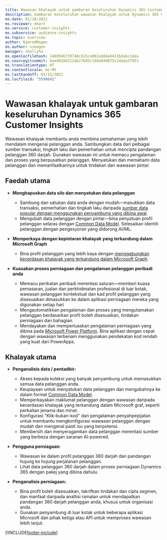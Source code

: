 ```yaml
---
title: Wawasan khalayak untuk gambaran keseluruhan Dynamics 365 Customer Insights
description: Gambaran keseluruhan wawasan khalayak untuk Dynamics 365 Customer Insights.
ms.date: 01/18/2021
ms.reviewer: mhart
ms.service: customer-insights
ms.subservice: audience-insights
ms.topic: overview
author: NimrodMagen
ms.author: nimagen
manager: shellyha
ms.openlocfilehash: 146994b739748c615ca002add4e64216da6c1dea
ms.sourcegitcommit: bae40184312ab27b95c140a044875c2daea37951
ms.translationtype: HT
ms.contentlocale: ms-MY
ms.lasthandoff: 03/15/2021
ms.locfileid: "5598641"
---
```

# <a name="audience-insights-for-dynamics-365-customer-insights-overview"></a>Wawasan khalayak untuk gambaran keseluruhan Dynamics 365 Customer Insights

Wawasan khalayak membantu anda membina pemahaman yang lebih mendalam mengenai pelanggan anda. Sambungkan data dari pelbagai sumber transaksi, tingkah laku dan pemerhatian untuk mencipta pandangan pelanggan 360 darjah. Gunakan wawasan ini untuk memacu pengalaman dan proses yang berpusatkan pelanggan. Menyatukan dan memahami data pelanggan dan memanfaatkannya untuk tindakan dan wawasan pintar.

## <a name="main-benefits"></a>Faedah utama 

- **Menghapuskan data silo dan menyatukan data pelanggan**

  - Sambung dan satukan data anda dengan mudah—masukkan data transaksi, pemerhatian dan tingkah laku daripada [sumber data popular dengan menggunakan penyambung yang dibina awal](data-sources.md).
  - Mengubah data pelanggan dengan pintar—bina penyatuan profil pelanggan selaras dengan [Common Data Model](/common-data-model/). Selesaikan identiti pelanggan dengan pengesyoran yang didorong AI/ML.

- **Memperkaya dengan kepintaran khalayak yang terkandung dalam Microsoft Graph**

  - Bina profil pelanggan yang lebih kaya dengan [menggabungkan kecerdasan khalayak yang terkandung dalam Microsoft Graph](enrichment-microsoft-graph.md).  

- **Kuasakan proses perniagaan dan pengalaman pelanggan peribadi anda**

  - Memacu perikatan peribadi merentasi saluran—memberi kuasa pemasaran, jualan dan perkhidmatan profesional di luar kotak, wawasan pelanggan kontekstual dan kad profil pelanggan yang disesuaikan dimasukkan ke dalam aplikasi perniagaan mereka yang digunakan setiap hari
  - Mengautomatikkan pengalaman dan proses yang mengutamakan pelanggan berdasarkan profil boleh disesuaikan, tindakan perniagaan dan bahagian.
  - Mendayakan dan memperluaskan pengalaman perniagaan yang dibina pada [Microsoft Power Platform](https://powerplatform.microsoft.com/). Bina aplikasi dengan cepat dengan wawasan terbenam menggunakan pendekatan kod rendah yang kuat dari PowerApps.  

## <a name="key-audiences"></a>Khalayak utama

- **Penganalisis data / pentadbir:**

  - Akses kepada koleksi yang banyak penyambung untuk memasukkan semua data pelanggan anda.
  - Keupayaan untuk menyatukan data pelanggan dan mengubahnya ke dalam format [Common Data Model](/common-data-model/).
  - Memperkayakan maklumat pelanggan dengan wawasan daripada kecerdasan khalayak yang terkandung dalam Microsoft graf, seperti perkaitan jenama dan minat.
  - Konfigurasi "Klik-bukan-kod" dan pengalaman penyahpepijatan untuk membantu mengkonfigurasi wawasan pelanggan dengan mudah dan mengenal pasti isu yang berpotensi.
  - Membersih dan menyeragamkan data pelanggan merentasi sumber yang berbeza dengan saranan AI-powered.  

- **Pengguna perniagaan:**

  - Wawasan ke dalam profil pelanggan 360 darjah dan pandangan hujung ke hujung perjalanan pelanggan.
  - Lihat data pelanggan 360 darjah dalam proses perniagaan Dynamics 365 dengan pakej yang dibina dahulu.

- **Penganalisis perniagaan:**

  - Bina profil boleh disesuaikan, takrifkan tindakan dan cipta segmen, dan manfaat daripada analtisi ramalan untuk mendapatkan pandangan 360 darjah pelanggan anda, khusus untuk organisasi anda.  
  - Gunakan penyambung di luar kotak untuk beberapa aplikasi Microsoft dan pihak ketiga atau API untuk memproses wawasan lebih lanjut.


[!INCLUDE[footer-include](../includes/footer-banner.md)]